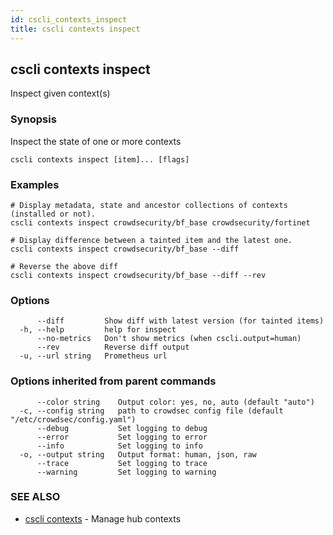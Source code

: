 ```yaml
---
id: cscli_contexts_inspect
title: cscli contexts inspect
---
```

## cscli contexts inspect

Inspect given context(s)

### Synopsis

Inspect the state of one or more contexts

```
cscli contexts inspect [item]... [flags]
```

### Examples

```
# Display metadata, state and ancestor collections of contexts (installed or not).
cscli contexts inspect crowdsecurity/bf_base crowdsecurity/fortinet

# Display difference between a tainted item and the latest one.
cscli contexts inspect crowdsecurity/bf_base --diff

# Reverse the above diff
cscli contexts inspect crowdsecurity/bf_base --diff --rev
```

### Options

```
      --diff         Show diff with latest version (for tainted items)
  -h, --help         help for inspect
      --no-metrics   Don't show metrics (when cscli.output=human)
      --rev          Reverse diff output
  -u, --url string   Prometheus url
```

### Options inherited from parent commands

```
      --color string    Output color: yes, no, auto (default "auto")
  -c, --config string   path to crowdsec config file (default "/etc/crowdsec/config.yaml")
      --debug           Set logging to debug
      --error           Set logging to error
      --info            Set logging to info
  -o, --output string   Output format: human, json, raw
      --trace           Set logging to trace
      --warning         Set logging to warning
```

### SEE ALSO

* [cscli contexts](/cscli/cscli_contexts.md)	 - Manage hub contexts

